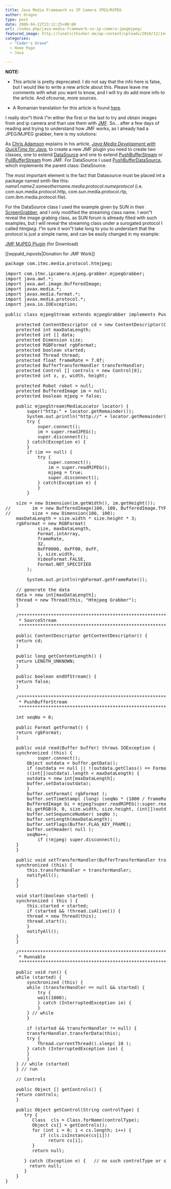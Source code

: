 ```yaml
---
title: Java Media Framework vs IP Camera JPEG/MJPEG
author: dragos
type: post
date: 2008-04-22T23:12:25+00:00
url: /index.php/java-media-framework-vs-ip-camera-jpegmjpeg/
featured_image: http://lunaticthinker.me/wp-content/uploads/2010/12/Java_logo-5.jpg
categories:
  - "Coder's Grave"
  - Home Page
  - Java

---
```

**NOTE:**
  
+ This article is pretty deprecated. I do not say that the info here is false, but I would like to write a new article about this. Please leave me comments with what you want to know, and I will try do add more info to the article. And ofcourse, more sources.<!--more-->


  
+ A Romanian translation for this article is found [here][1].

I really don&#8221;t think I&#8221;m either the first or the last to try and obtain images from and ip camera and than use them with <a title="Java Media Framework" href="http://www.google.ro/url?sa=t&ct=res&cd=1&url=http%3A%2F%2Fjava.sun.com%2Fproducts%2Fjava-media%2Fjmf%2F&ei=kbcHSNCXGJygmwPmwKyCBQ&usg=AFQjCNHFWA3xDh0qc9PpUvRQB83F9rl9sw&sig2=oaN-RciWsAPLPXVf8C3E8w" target="_blank" rel="noopener noreferrer">JMF</a>. So&#8230; after a few days of reading and trying to understand how JMF works, as I already had a JPEG/MJPEG grabber, here is my solutions:<!--more-->

As [Chris Adamson][2] explains in his article, <a href="http://www.onjava.com/pub/a/onjava/2002/12/23/jmf.html" target="_blank" rel="noopener noreferrer"><em>Java Media Development with QuickTime for Java</em></a>, to create a new JMF plugin you need to create two classes, one to extend [DataSource][3] and one to extend [PushBufferStream][4] or [PullBufferStream][5] from JMF. For DataSource I used [PushBufferDataSource][6], which implements the parent class: DataSource.

The most important element is the fact that Datasource must be placed int a package named smth like this: _name1.name2.someothername.media.protocol.numeprotocol_ (i.e. com.sun.media.protocol.http, com.sun.media.protocol.rtp, com.ibm.media.protocol.file).

For the DataSource class I used the example given by SUN in their [ScreenGrabber][7], and I only modified the streaming class name. I won&#8221;t reveal the image grabing class, as SUN forum is allready filled with such examples, but I will reveal the streaming class under a surogated protocol I called _htmjpeg_. I&#8221;m sure it won&#8221;t take long to you to understant that the protocol is just a simple name, and can be easily changed in my example:

[JMF MJPEG Plugin][8] (for Download)

[[wppald_inposts|Donation for JMF Work]]

<pre class="prettyprint">package com.itmc.media.protocol.htmjpeg;

import com.itmc.ipcamera.mjpeg.grabber.mjpegGrabber;
import java.awt.*;
import java.awt.image.BufferedImage;
import javax.media.*;
import javax.media.format.*;
import javax.media.protocol.*;
import java.io.IOException;

public class mjpegStream extends mjpegGrabber implements PushBufferStream, Runnable {

    protected ContentDescriptor cd = new ContentDescriptor(ContentDescriptor.RAW);
    protected int maxDataLength;
    protected int [] data;
    protected Dimension size;
    protected RGBFormat rgbFormat;
    protected boolean started;
    protected Thread thread;
    protected float frameRate = 7.0f;
    protected BufferTransferHandler transferHandler;
    protected Control [] controls = new Control[0];
    protected int x, y, width, height;

    protected Robot robot = null;
    protected BufferedImage im = null;
    protected boolean mjpeg = false;

    public mjpegStream(MediaLocator locator) {
        super("http:" + locator.getRemainder());
        System.out.println("http://" + locator.getRemainder());
        try {
            super.connect();
            im = super.readJPEG();
            super.disconnect();
        } catch(Exception e) {
        }
        if (im == null) {
            try {
                super.connect();
                im = super.readMJPEG();
                mjpeg = true;
                super.disconnect();
            } catch(Exception e) {
            }
        }

	size = new Dimension(im.getWidth(), im.getHeight());
//        im = new BufferedImage(100, 100, BufferedImage.TYPE_INT_ARGB);
//        size = new Dimension(100, 100);
	maxDataLength = size.width * size.height * 3;
	rgbFormat = new RGBFormat(
            size, maxDataLength,
            Format.intArray,
            frameRate,
            32,
            0xFF0000, 0xFF00, 0xFF,
            1, size.width,
            VideoFormat.FALSE,
            Format.NOT_SPECIFIED
        );

        System.out.println(rgbFormat.getFrameRate());

	// generate the data
	data = new int[maxDataLength];
	thread = new Thread(this, "Htmjpeg Grabber");
    }

    /***************************************************************************
     * SourceStream
     ***************************************************************************/

    public ContentDescriptor getContentDescriptor() {
	return cd;
    }

    public long getContentLength() {
	return LENGTH_UNKNOWN;
    }

    public boolean endOfStream() {
	return false;
    }

    /***************************************************************************
     * PushBufferStream
     ***************************************************************************/

    int seqNo = 0;

    public Format getFormat() {
	return rgbFormat;
    }

    public void read(Buffer buffer) throws IOException {
	synchronized (this) {
            super.connect();
	    Object outdata = buffer.getData();
	    if (outdata == null || !(outdata.getClass() == Format.intArray) ||
		((int[])outdata).length &lt; maxDataLength) {
		outdata = new int[maxDataLength];
		buffer.setData(outdata);
	    }
	    buffer.setFormat( rgbFormat );
	    buffer.setTimeStamp( (long) (seqNo * (1000 / frameRate) * 1000000) );
	    BufferedImage bi = mjpeg?super.readMJPEG():super.readJPEG();
	    bi.getRGB(0, 0, size.width, size.height, (int[])outdata, 0, size.width);
	    buffer.setSequenceNumber( seqNo );
	    buffer.setLength(maxDataLength);
	    buffer.setFlags(Buffer.FLAG_KEY_FRAME);
	    buffer.setHeader( null );
	    seqNo++;
            if (!mjpeg) super.disconnect();
	}
    }

    public void setTransferHandler(BufferTransferHandler transferHandler) {
	synchronized (this) {
	    this.transferHandler = transferHandler;
	    notifyAll();
	}
    }

    void start(boolean started) {
	synchronized ( this ) {
	    this.started = started;
	    if (started && !thread.isAlive()) {
		thread = new Thread(this);
		thread.start();
	    }
	    notifyAll();
	}
    }

    /***************************************************************************
     * Runnable
     ***************************************************************************/

    public void run() {
	while (started) {
	    synchronized (this) {
		while (transferHandler == null && started) {
		    try {
			wait(1000);
		    } catch (InterruptedException ie) {
		    }
		} // while
	    }

	    if (started && transferHandler != null) {
		transferHandler.transferData(this);
		try {
		    Thread.currentThread().sleep( 10 );
		} catch (InterruptedException ise) {
		}
	    }
	} // while (started)
    } // run

    // Controls

    public Object [] getControls() {
	return controls;
    }

    public Object getControl(String controlType) {
       try {
          Class  cls = Class.forName(controlType);
          Object cs[] = getControls();
          for (int i = 0; i &lt; cs.length; i++) {
             if (cls.isInstance(cs[i]))
                return cs[i];
          }
          return null;

       } catch (Exception e) {   // no such controlType or such control
         return null;
       }
    }
}</pre>

 [1]: http://dragosc.itmcd.ro/it-stuff/java-media-framework-vs-ip-camera-jpegmjpeg-ro " Java Media Framework vs IP Camera JPEG/MJPEG"
 [2]: http://www.onjava.com/pub/au/1045
 [3]: http://java.sun.com/products/java-media/jmf/2.1.1/apidocs/javax/media/protocol/DataSource.html
 [4]: http://java.sun.com/products/java-media/jmf/2.1.1/apidocs/javax/media/protocol/PushSourceStream.html
 [5]: http://java.sun.com/products/java-media/jmf/2.1.1/apidocs/javax/media/protocol/PullBufferStream.html
 [6]: http://java.sun.com/products/java-media/jmf/2.1.1/apidocs/javax/media/protocol/PushBufferDataSource.html
 [7]: http://java.sun.com/products/java-media/jmf/2.1.1/solutions/ScreenGrabber.html
 [8]: http://dor.homelinux.com/wp-content/uploads/2008/04/mjpegstream.java "JMF MJPEG Plugin"